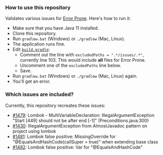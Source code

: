 ### How to use this repository
Validates various issues for [Error Prone](https://errorprone.info). Here's how to run it:
- Make sure that you have Java 11 installed.
- Clone this repository.
- Run `gradlew.bat` (Windows) or `./gradlew` (Mac, Linux).
- The application runs fine.
- Edit [`build.gradle`](https://github.com/ksilz/check-error-prone/blob/49f90b44e23e17ca03ff05436278e82a4a3cc15c/build.gradle#L99):
  - Comment out the line with `excludedPaths = ".*/issues/.*"`, currently line 103. This would include **all** files for Error Prone.
  - Uncomment one of the `excludedPaths` line below.
  - Save.
- Run `gradlew.bat` (Windows) or `./gradlew` (Mac, Linux) again.
- You'll get an error.

### Which issues are included?
Currently, this repository recreates these issues:
- [#1479](https://github.com/google/error-prone/issues/1479): Lombok - MultiVariableDeclaration: IllegalArgumentException "Start [449] should not be after end [-1]" (Preconditions.java:300)
- [#1430](https://github.com/google/error-prone/issues/1430):
IllegalArgumentException from AlmostJavadoc pattern on project using lombok
- [#1481](https://github.com/google/error-prone/issues/1481): Lombok false positive: MissingOverride for "@EqualsAndHashCode(callSuper = true)" when extending base class
- [#1482](https://github.com/google/error-prone/issues/1482): Lombok false positive: Var for "@EqualsAndHashCode"

